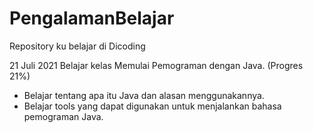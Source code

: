 # PengalamanBelajar
Repository ku belajar di Dicoding

21 Juli 2021
Belajar kelas Memulai Pemograman dengan Java. (Progres 21%)
  * Belajar tentang apa itu Java dan alasan menggunakannya.
  * Belajar tools yang dapat digunakan untuk menjalankan bahasa pemograman Java.
